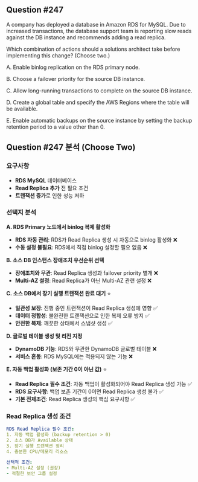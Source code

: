 ## Question #247
A company has deployed a database in Amazon RDS for MySQL. 
Due to increased transactions, the database support team is reporting slow reads against the DB instance and recommends adding a read replica.

Which combination of actions should a solutions architect take before implementing this change? (Choose two.)

A. Enable binlog replication on the RDS primary node.

B. Choose a failover priority for the source DB instance.

C. Allow long-running transactions to complete on the source DB instance.

D. Create a global table and specify the AWS Regions where the table will be available.

E. Enable automatic backups on the source instance by setting the backup retention period to a value other than 0.

## Question #247 분석 (Choose Two)

### 요구사항
- **RDS MySQL** 데이터베이스
- **Read Replica 추가** 전 필요 조건
- **트랜잭션 증가**로 인한 성능 저하

### 선택지 분석

**A. RDS Primary 노드에서 binlog 복제 활성화**
- **RDS 자동 관리**: RDS가 Read Replica 생성 시 자동으로 binlog 활성화 ❌
- **수동 설정 불필요**: RDS에서 직접 binlog 설정할 필요 없음 ❌

**B. 소스 DB 인스턴스 장애조치 우선순위 선택**
- **장애조치와 무관**: Read Replica 생성과 failover priority 별개 ❌
- **Multi-AZ 설정**: Read Replica가 아닌 Multi-AZ 관련 설정 ❌

**C. 소스 DB에서 장기 실행 트랜잭션 완료 대기** ⭐
- **일관성 보장**: 진행 중인 트랜잭션이 Read Replica 생성에 영향 ✅
- **데이터 정합성**: 불완전한 트랜잭션으로 인한 복제 오류 방지 ✅
- **안전한 복제**: 깨끗한 상태에서 스냅샷 생성 ✅

**D. 글로벌 테이블 생성 및 리전 지정**
- **DynamoDB 기능**: RDS와 무관한 DynamoDB 글로벌 테이블 ❌
- **서비스 혼동**: RDS MySQL에는 적용되지 않는 기능 ❌

**E. 자동 백업 활성화 (보존 기간 0이 아닌 값)** ⭐
- **Read Replica 필수 조건**: 자동 백업이 활성화되어야 Read Replica 생성 가능 ✅
- **RDS 요구사항**: 백업 보존 기간이 0이면 Read Replica 생성 불가 ✅
- **기본 전제조건**: Read Replica 생성의 핵심 요구사항 ✅

### Read Replica 생성 조건

```yaml
RDS Read Replica 필수 조건:
1. 자동 백업 활성화 (backup retention > 0)
2. 소스 DB가 Available 상태
3. 장기 실행 트랜잭션 정리
4. 충분한 CPU/메모리 리소스

선택적 조건:
- Multi-AZ 설정 (권장)
- 적절한 보안 그룹 설정
```
